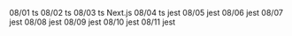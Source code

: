 08/01
ts
08/02
ts
08/03
ts Next.js
08/04
ts jest
08/05
jest
08/06
jest
08/07
jest
08/08
jest
08/09
jest
08/10
jest
08/11
jest

